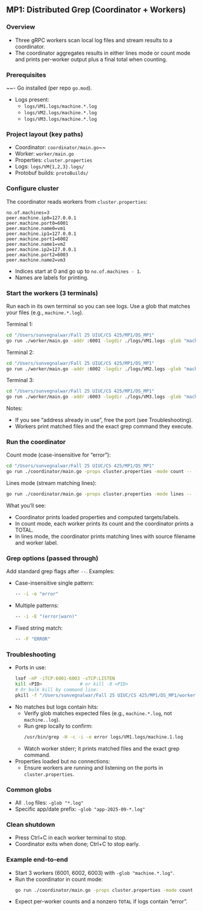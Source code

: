## MP1: Distributed Grep (Coordinator + Workers)

### Overview
- Three gRPC workers scan local log files and stream results to a coordinator.
- The coordinator aggregates results in either lines mode or count mode and prints per-worker output plus a final total when counting.

### Prerequisites
~~- Go installed (per repo `go.mod`).
- Logs present:
  - `logs/VM1.logs/machine.*.log`
  - `logs/VM2.logs/machine.*.log`
  - `logs/VM3.logs/machine.*.log`

### Project layout (key paths)
- Coordinator: `coordinator/main.go`~~
- Worker: `worker/main.go`
- Properties: `cluster.properties`
- Logs: `logs/VM{1,2,3}.logs/`
- Protobuf builds: `protoBuilds/`

### Configure cluster
The coordinator reads workers from `cluster.properties`:
```properties
no.of.machines=3
peer.machine.ip0=127.0.0.1
peer.machine.port0=6001
peer.machine.name0=vm1
peer.machine.ip1=127.0.0.1
peer.machine.port1=6002
peer.machine.name1=vm2
peer.machine.ip2=127.0.0.1
peer.machine.port2=6003
peer.machine.name2=vm3
```
- Indices start at 0 and go up to `no.of.machines - 1`.
- Names are labels for printing.

### Start the workers (3 terminals)
Run each in its own terminal so you can see logs. Use a glob that matches your files (e.g., `machine.*.log`).

Terminal 1:
```bash
cd "/Users/sunvegnalwar/Fall 25 UIUC/CS 425/MP1/DS_MP1"
go run ./worker/main.go -addr :6001 -logdir ./logs/VM1.logs -glob "machine.*.log" -label vm1 2>&1 | cat
```

Terminal 2:
```bash
cd "/Users/sunvegnalwar/Fall 25 UIUC/CS 425/MP1/DS_MP1"
go run ./worker/main.go -addr :6002 -logdir ./logs/VM2.logs -glob "machine.*.log" -label vm2 2>&1 | cat
```

Terminal 3:
```bash
cd "/Users/sunvegnalwar/Fall 25 UIUC/CS 425/MP1/DS_MP1"
go run ./worker/main.go -addr :6003 -logdir ./logs/VM3.logs -glob "machine.*.log" -label vm3 2>&1 | cat
```

Notes:
- If you see “address already in use”, free the port (see Troubleshooting).
- Workers print matched files and the exact grep command they execute.

### Run the coordinator
Count mode (case-insensitive for “error”):
```bash
cd "/Users/sunvegnalwar/Fall 25 UIUC/CS 425/MP1/DS_MP1"
go run ./coordinator/main.go -props cluster.properties -mode count -- -i -e "error"
```

Lines mode (stream matching lines):
```bash
go run ./coordinator/main.go -props cluster.properties -mode lines -- -i -e "error"
```

What you’ll see:
- Coordinator prints loaded properties and computed targets/labels.
- In count mode, each worker prints its count and the coordinator prints a TOTAL.
- In lines mode, the coordinator prints matching lines with source filename and worker label.

### Grep options (passed through)
Add standard grep flags after `--`. Examples:
- Case-insensitive single pattern:
  ```bash
  -- -i -e "error"
  ```
- Multiple patterns:
  ```bash
  -- -i -E "(error|warn)"
  ```
- Fixed string match:
  ```bash
  -- -F "ERROR"
  ```

### Troubleshooting
- Ports in use:
  ```bash
  lsof -nP -iTCP:6001-6003 -sTCP:LISTEN
  kill <PID>              # or kill -9 <PID>
  # Or bulk kill by command line:
  pkill -f "/Users/sunvegnalwar/Fall 25 UIUC/CS 425/MP1/DS_MP1/worker/main.go"
  ```
- No matches but logs contain hits:
  - Verify glob matches expected files (e.g., `machine.*.log`, not `machine..log`).
  - Run grep locally to confirm:
    ```bash
    /usr/bin/grep -H -c -i -e error logs/VM1.logs/machine.1.log
    ```
  - Watch worker stderr; it prints matched files and the exact grep command.
- Properties loaded but no connections:
  - Ensure workers are running and listening on the ports in `cluster.properties`.

### Common globs
- All `.log` files: `-glob "*.log"`
- Specific app/date prefix: `-glob "app-2025-09-*.log"`

### Clean shutdown
- Press Ctrl+C in each worker terminal to stop.
- Coordinator exits when done; Ctrl+C to stop early.

### Example end-to-end
- Start 3 workers (6001, 6002, 6003) with `-glob "machine.*.log"`.
- Run the coordinator in count mode:
  ```bash
  go run ./coordinator/main.go -props cluster.properties -mode count -- -i -e "error"
  ```
- Expect per-worker counts and a nonzero `TOTAL` if logs contain “error”.


